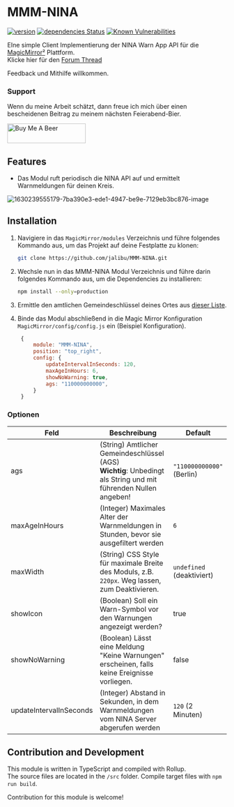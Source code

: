# MMM-NINA

[![version](https://img.shields.io/github/package-json/v/jalibu/MMM-NINA)](https://github.com/jalibu/MMM-NINA/releases) [![dependencies Status](https://status.david-dm.org/gh/jalibu/MMM-NINA.svg)](https://david-dm.org/jalibu/MMM-NINA) [![Known Vulnerabilities](https://snyk.io/test/github/jalibu/MMM-NINA/badge.svg?targetFile=package.json)](https://snyk.io/test/github/jalibu/MMM-NINA?targetFile=package.json)

EIne simple Client Implementierung der NINA Warn App API für die [MagicMirror²](https://magicmirror.builders/) Plattform.  
Klicke hier für den [Forum Thread](https://forum.magicmirror.builders/topic/15429/mmm-nina)

Feedback und Mithilfe willkommen.

### Support

Wenn du meine Arbeit schätzt, dann freue ich mich über einen bescheidenen Beitrag zu meinem nächsten Feierabend-Bier.

<a href="https://www.buymeacoffee.com/jalibu" target="_blank"><img src="https://www.buymeacoffee.com/assets/img/custom_images/orange_img.png" alt="Buy Me A Beer" style="height: 45px !important;width: 180px !important;" ></a>

## Features

- Das Modul ruft periodisch die NINA API auf und ermittelt Warnmeldungen für deinen Kreis.

![1630239555179-7ba390e3-ede1-4947-be9e-7129eb3bc876-image](https://user-images.githubusercontent.com/25933231/132957121-e0fccb58-2a28-4989-b325-968013018df7.png)

## Installation

1. Navigiere in das `MagicMirror/modules` Verzeichnis und führe folgendes Kommando aus, um das Projekt auf deine Festplatte zu klonen:

   ```bash
   git clone https://github.com/jalibu/MMM-NINA.git
   ```

2. Wechsle nun in das MMM-NINA Modul Verzeichnis und führe darin folgendes Kommando aus, um die Dependencies zu installieren:
   ```bash
   npm install --only=production
   ```
3. Ermittle den amtlichen Gemeindeschlüssel deines Ortes aus [dieser Liste](https://www.xrepository.de/api/xrepository/urn:de:bund:destatis:bevoelkerungsstatistik:schluessel:rs_2021-07-31/download/Regionalschl_ssel_2021-07-31.json).

4. Binde das Modul abschließend in die Magic Mirror Konfiguration `MagicMirror/config/config.js` ein (Beispiel Konfiguration).
   ```javascript
    {
        module: "MMM-NINA",
        position: "top_right",
        config: {
            updateIntervalInSeconds: 120,
            maxAgeInHours: 6,
            showNoWarning: true,
            ags: "110000000000",
        }
    }
   ```

### Optionen

| Feld                    | Beschreibung                                                                                                      | Default                   |
| ----------------------- | ----------------------------------------------------------------------------------------------------------------- | ------------------------- |
| ags                     | (String) Amtlicher Gemeindeschlüssel (AGS)<br>**Wichtig**: Unbedingt als String und mit führenden Nullen angeben! | `"110000000000"` (Berlin) |
| maxAgeInHours           | (Integer) Maximales Alter der Warnmeldungen in Stunden, bevor sie ausgefiltert werden                             | `6`                       |
| maxWidth                | (String) CSS Style für maximale Breite des Moduls, z.B. `220px`. Weg lassen, zum Deaktivieren.                    | `undefined` (deaktiviert) |
| showIcon                | (Boolean) Soll ein Warn-Symbol vor den Warnungen angezeigt werden?                                                | true                      |
| showNoWarning           | (Boolean) Lässt eine Meldung "Keine Warnungen" erscheinen, falls keine Ereignisse vorliegen.                      | false                     |
| updateIntervalInSeconds | (Integer) Abstand in Sekunden, in dem Warnmeldungen vom NINA Server abgerufen werden                              | `120` (2 Minuten)         |

## Contribution and Development

This module is written in TypeScript and compiled with Rollup.  
The source files are located in the `/src` folder.
Compile target files with `npm run build`.

Contribution for this module is welcome!
